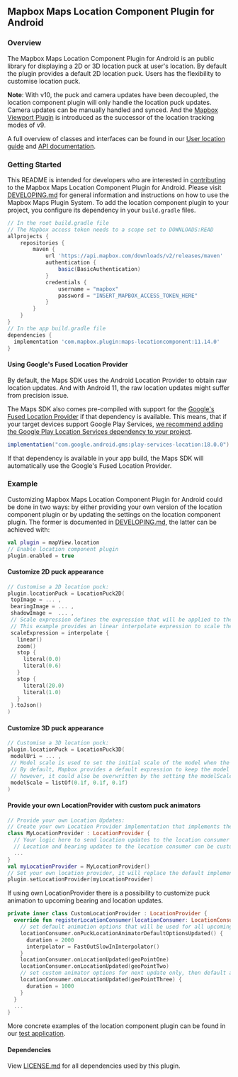 ## Mapbox Maps Location Component Plugin for Android

### Overview

The Mapbox Maps Location Component Plugin for Android is an public library for displaying a 2D or 3D location puck at user's location. By default the plugin provides a default 2D location puck. Users has the flexibility to customise location puck.

**Note**:
With v10, the puck and camera updates have been decoupled, the location component plugin will only handle the location puck updates. Camera updates can be manually handled and synced. And the [Mapbox Viewport Plugin](https://github.com/mapbox/mapbox-maps-android/tree/main/plugin-viewport) is introduced as the successor of the location tracking modes of v9.

A full overview of classes and interfaces can be found in our [User location guide](https://docs.mapbox.com/android/maps/guides/user-location) and [API documentation](https://docs.mapbox.com/android/maps/api-reference/).

### Getting Started

This README is intended for developers who are interested in [contributing](https://github.com/mapbox/mapbox-maps-android/blob/master/CONTRIBUTING.md) to the Mapbox Maps Location Component Plugin for Android. Please visit [DEVELOPING.md](https://github.com/mapbox/mapbox-maps-android/blob/master/DEVELOPING.md) for general information and instructions on how to use the Mapbox Maps Plugin System. To add the location component plugin to your project, you configure its dependency in your `build.gradle` files.

```groovy
// In the root build.gradle file
// The Mapbox access token needs to a scope set to DOWNLOADS:READ
allprojects {
    repositories {
        maven {
            url 'https://api.mapbox.com/downloads/v2/releases/maven'
            authentication {
                basic(BasicAuthentication)
            }
            credentials {
                username = "mapbox"
                password = "INSERT_MAPBOX_ACCESS_TOKEN_HERE"
            }
        }
    }
}
// In the app build.gradle file
dependencies {
  implementation 'com.mapbox.plugin:maps-locationcomponent:11.14.0'
}
```

#### Using Google's Fused Location Provider

By default, the Maps SDK uses the Android Location Provider to obtain raw location updates. And with Android 11, the raw location updates might suffer from precision issue.

The Maps SDK also comes pre-compiled with support for the [Google's Fused Location Provider](https://developers.google.com/location-context/fused-location-provider) if that dependency is available. This means, that if your target devices support Google Play Services, [we recommend adding the Google Play Location Services dependency to your project](https://developers.google.com/android/guides/setup).
```groovy
implementation("com.google.android.gms:play-services-location:18.0.0")
```

If that dependency is available in your app build, the Maps SDK will automatically use the Google's Fused Location Provider.

### Example

Customizing Mapbox Maps Location Component Plugin for Android could be done in two ways: by either providing your own version of the location component plugin or by updating the settings on the location component plugin. The former is documented in [DEVELOPING.md](https://github.com/mapbox/mapbox-maps-android/blob/master/DEVELOPING.md), the latter can be achieved with:

```kotlin
val plugin = mapView.location
// Enable location component plugin
plugin.enabled = true
```

#### Customize 2D puck appearance

```kotlin
// Customise a 2D location puck:
plugin.locationPuck = LocationPuck2D(
 topImage = ... ,
 bearingImage = ... ,
 shadowImage =  ... ,
 // Scale expression defines the expression that will be applied to the image sizes.
 // This example provides an linear interpolate expression to scale the image size according to the zoom level.
 scaleExpression = interpolate {
   linear()
   zoom()
   stop {
     literal(0.0)
     literal(0.6)
   }
   stop {
     literal(20.0)
     literal(1.0)
   }
 }.toJson()
)
```

#### Customize 3D puck appearance

```kotlin
// Customise a 3D location puck:
plugin.locationPuck = LocationPuck3D(
 modelUri = ... ,
 // Model scale is used to set the initial scale of the model when the map is at maximum zoom level.
 // By default, Mapbox provides a default expression to keep the model size constant during zoom changes,
 // however, it could also be overwritten by the setting the modelScaleExpression property.
 modelScale = listOf(0.1f, 0.1f, 0.1f)
)
```

#### Provide your own LocationProvider with custom puck animators

```kotlin
// Provide your own Location Updates:
// Create your own Location Provider implementation that implements the LocationProvider interface.
class MyLocationProvider : LocationProvider {
  // Your logic here to send location updates to the location consumer asynchronously.
  // Location and bearing updates to the location consumer can be customised with flexible animation options.
  ...
}
val myLocationProvider = MyLocationProvider()
// Set your own location provider, it will replace the default implementation.
plugin.setLocationProvider(myLocationProvider)
```

If using own LocationProvider there is a possibility to customize puck animation to upcoming bearing and location updates.

```kotlin
private inner class CustomLocationProvider : LocationProvider {
  override fun registerLocationConsumer(locationConsumer: LocationConsumer) {
    // set default animation options that will be used for all upcoming location updates.
    locationConsumer.onPuckLocationAnimatorDefaultOptionsUpdated() {
      duration = 2000
      interpolator = FastOutSlowInInterpolator()
    }
    locationConsumer.onLocationUpdated(geoPointOne)
    locationConsumer.onLocationUpdated(geoPointTwo)
    // set custom animator options for next update only, then default animator options will apply
    locationConsumer.onLocationUpdated(geoPointThree) {
      duration = 1000
    }
  }
  ...
}
```

More concrete examples of the location component plugin can be found in our [test application](https://github.com/mapbox/mapbox-maps-android/tree/master/app/src/main/java/com/mapbox/maps/testapp).

#### Dependencies

View [LICENSE.md](LICENSE.md) for all dependencies used by this plugin.
